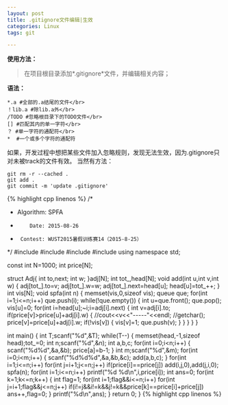 ```yaml
---
layout: post
title: .gitignore文件编辑|生效
categories: Linux
tags: git

---
```


**使用方法：**
> 在项目根目录添加*.gitignore*文件，并编辑相关内容；

**语法：**

    *.a #全部的.a结尾的文件</br>
    ！lib.a #除lib.a外</br>
    /TODO #忽略根目录下的TODO文件</br>
    [] #匹配其内的单一字符</br>
    ？ #单一字符的通配符</br>
    *  #一个或多个字符的通配符


如果，开发过程中想把某些文件加入忽略规则，发现无法生效，因为.gitignore只对未被track的文件有效。
当然有方法：

    git rm -r --cached .
    git add .
    git commit -m 'update .gitignore'


{% highlight cpp linenos %}
/* 
*    Algorithm: SPFA
*         Date: 2015-08-26
*      Contest: WUST2015暑假训练赛14（2015-8-25）
*/
#include<cstdio>
#include<iostream>
#include<cstring>
#include<queue>
using namespace std;

const int N=1000;
int price[N];

struct Adj{
    int to,next;
    int w;
}adj[N];
int tot_,head[N];
void add(int u,int v,int w)
{
    adj[tot_].to=v;
    adj[tot_].w=w;
    adj[tot_].next=head[u];
    head[u]=tot_++;
}
int vis[N];
void spfa(int n)
{
    memset(vis,0,sizeof vis);
    queue<int> que;
    for(int i=1;i<=n;i++) que.push(i);
    while(!que.empty())
    {
        int u=que.front();
        que.pop();
        vis[u]=0;
        for(int i=head[u];~i;i=adj[i].next)
        {
            int v=adj[i].to;
            if(price[v]>price[u]+adj[i].w)
            {
                //cout<<v<<"-----"<<endl;
                //getchar();
                price[v]=price[u]+adj[i].w;
                if(!vis[v])
                {
                    vis[v]=1;
                    que.push(v);
                }
            }
        }
    }
}

int main()
{
    int T;scanf("%d",&T);
    while(T--)
    {
        memset(head,-1,sizeof head);tot_=0;
        int n;scanf("%d",&n);
        int a,b,c;
        for(int i=0;i<n;i++)
        {
            scanf("%d%d",&a,&b);
            price[a]=b-1;
        }
        int m;scanf("%d",&m);
        for(int i=0;i<m;i++)
        {
            scanf("%d%d%d",&a,&b,&c);
            add(a,b,c);
        }
        for(int i=1;i<=n;i++)
            for(int j=i+1;j<=n;j++)
                if(price[i]==price[j])
                    add(i,j,0),add(j,i,0);
        spfa(n);
        for(int i=1;i<=n;i++)
            printf("%d %d\n",i,price[i]);
        int ans=0;
        for(int k=1;k<=n;k++)
        {
            int flag=1;
            for(int i=1;flag&&i<=n;i++)
            for(int j=i+1;flag&&j<=n;j++)
                if(i!=j&&i!=k&&j!=k&&price[k]==price[i]+price[j])
                    ans++,flag=0;
        }
        printf("%d\n",ans);
    }
    return 0;
}
{% highlight cpp linenos %}